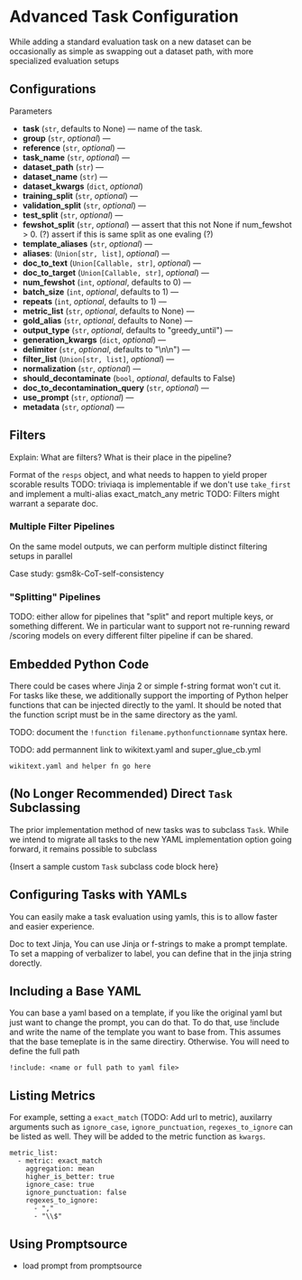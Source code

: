 # Advanced Task Configuration

While adding a standard evaluation task on a new dataset can be occasionally as simple as swapping out a dataset path, with more specialized evaluation setups

## Configurations


Parameters

- **task** (`str`, defaults to None) — name of the task.
- **group** (`str`, *optional*) —
- **reference** (`str`, *optional*) —
- **task_name** (`str`, *optional*) —
- **dataset_path** (`str`) —
- **dataset_name**  (`str`) —
- **dataset_kwargs** (`dict`, *optional*)
- **training_split** (`str`, *optional*) —
- **validation_split** (`str`, *optional*) —
- **test_split** (`str`, *optional*) —
- **fewshot_split** (`str`, *optional*) — assert that this not None if num_fewshot > 0. (?) assert if this is same split as one evaling (?)
- **template_aliases** (`str`, *optional*) —
- **aliases**: (`Union[str, list]`, *optional*) —
- **doc_to_text** (`Union[Callable, str]`, *optional*) —
- **doc_to_target** (`Union[Callable, str]`, *optional*) —
- **num_fewshot** (`int`, *optional*, defaults to 0) —
- **batch_size** (`int`, *optional*, defaults to 1) —
- **repeats** (`int`, *optional*, defaults to 1) —
- **metric_list** (`str`, *optional*, defaults to None) —
- **gold_alias** (`str`, *optional*, defaults to None) —
- **output_type** (`str`, *optional*, defaults to "greedy_until") —
- **generation_kwargs** (`dict`, *optional*) —
- **delimiter** (`str`, *optional*, defaults to "\n\n") —
- **filter_list** (`Union[str, list]`, *optional*) —
- **normalization** (`str`, *optional*) —
- **should_decontaminate** (`bool`, *optional*, defaults to False)
- **doc_to_decontamination_query** (`str`, *optional*) —
- **use_prompt** (`str`, *optional*) —
- **metadata** (`str`, *optional*) —

## Filters

Explain: What are filters? What is their place in the pipeline?

Format of the `resps` object, and what needs to happen to yield proper scorable results
TODO: triviaqa is implementable if we don't use `take_first` and implement a multi-alias exact_match_any metric
TODO: Filters might warrant a separate doc.

### Multiple Filter Pipelines

On the same model outputs, we can perform multiple distinct filtering setups in parallel

Case study: gsm8k-CoT-self-consistency

### "Splitting" Pipelines

TODO: either allow for pipelines that "split" and report multiple keys, or something different. We in particular want to support not re-running reward /scoring models on every different filter pipeline if can be shared.

## Embedded Python Code

There could be cases where Jinja 2 or simple f-string format won't cut it. For tasks like these, we additionally support the importing of Python helper functions that can be injected directly to the yaml. It should be noted that the function script must be in the same directory as the yaml.

TODO: document the `!function filename.pythonfunctionname` syntax here.

TODO: add permannent link to wikitext.yaml and super_glue_cb.yml
```
wikitext.yaml and helper fn go here
```

## (No Longer Recommended) Direct `Task` Subclassing

The prior implementation method of new tasks was to subclass `Task`. While we intend to migrate all tasks to the new YAML implementation option going forward, it remains possible to subclass

{Insert a sample custom `Task` subclass code block here}

## Configuring Tasks with YAMLs

You can easily make a task evaluation using yamls, this is to allow faster and easier experience.

Doc to text
Jinja,
You can use Jinja or f-strings to make a prompt template.
To set a mapping of verbalizer to label, you can define that in the jinja string dorectly.


## Including a Base YAML

You can base a yaml based on a template, if you like the original yaml but just want to change the prompt, you can do that. To do that, use !include and write the name of the template you want to base from. This assumes that the base temeplate is in the same directiry. Otherwise. You will need to define the full path

```
!include: <name or full path to yaml file>

```

## Listing Metrics

For example, setting a `exact_match` (TODO: Add url to metric), auxilarry arguments such as `ignore_case`, `ignore_punctuation`, `regexes_to_ignore` can be listed as well. They will be added to the metric function as `kwargs`.
```
metric_list:
  - metric: exact_match
    aggregation: mean
    higher_is_better: true
    ignore_case: true
    ignore_punctuation: false
    regexes_to_ignore:
      - ","
      - "\\$"
```

## Using Promptsource

- load prompt from promptsource
